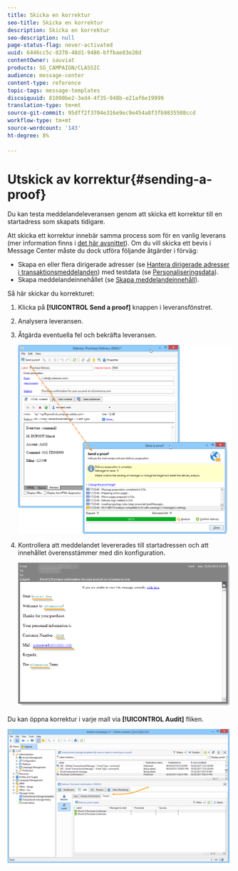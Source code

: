 ```yaml
---
title: Skicka en korrektur
seo-title: Skicka en korrektur
description: Skicka en korrektur
seo-description: null
page-status-flag: never-activated
uuid: 6446cc5c-8378-48d1-9486-bffbae83e28d
contentOwner: sauviat
products: SG_CAMPAIGN/CLASSIC
audience: message-center
content-type: reference
topic-tags: message-templates
discoiquuid: 81090be2-3ed4-4f35-948b-e21af6e19999
translation-type: tm+mt
source-git-commit: 95dff2f3704e316e9ec9e454a8f3fb9835508ccd
workflow-type: tm+mt
source-wordcount: '143'
ht-degree: 8%

---
```



# Utskick av korrektur{#sending-a-proof}

Du kan testa meddelandeleveransen genom att skicka ett korrektur till en startadress som skapats tidigare.

Att skicka ett korrektur innebär samma process som för en vanlig leverans (mer information finns i [det här avsnittet](../../delivery/using/steps-validating-the-delivery.md#sending-a-proof)). Om du vill skicka ett bevis i Message Center måste du dock utföra följande åtgärder i förväg:

* Skapa en eller flera dirigerade adresser (se [Hantera dirigerade adresser i transaktionsmeddelanden](../../message-center/using/managing-seed-addresses-in-transactional-messages.md)) med testdata (se [Personaliseringsdata](../../message-center/using/personalization-data.md)).
* Skapa meddelandeinnehållet (se [Skapa meddelandeinnehåll](../../message-center/using/creating-message-content.md)).

Så här skickar du korrekturet:

1. Klicka på **[!UICONTROL Send a proof]** knappen i leveransfönstret.
1. Analysera leveransen.
1. Åtgärda eventuella fel och bekräfta leveransen.

   ![](assets/messagecenter_send_proof_001.png)

1. Kontrollera att meddelandet levererades till startadressen och att innehållet överensstämmer med din konfiguration.

   ![](assets/messagecenter_send_proof_002.png)

Du kan öppna korrektur i varje mall via **[!UICONTROL Audit]** fliken.

![](assets/messagecenter_send_proof_003.png)

